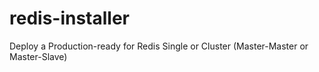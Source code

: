 # redis-installer
Deploy a Production-ready for Redis Single or Cluster (Master-Master or Master-Slave)
